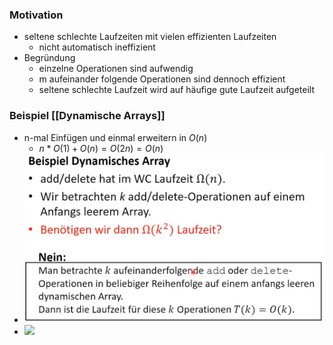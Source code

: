 ### Motivation
+ seltene schlechte Laufzeiten mit vielen effizienten Laufzeiten
	+ nicht automatisch ineffizient
+ Begründung
	+ einzelne Operationen sind aufwendig
	+ m aufeinander folgende Operationen sind dennoch effizient
	+ seltene schlechte Laufzeit wird auf häufige gute Laufzeit aufgeteilt

### Beispiel [[Dynamische Arrays]]
+ n-mal Einfügen und einmal erweitern in $O(n)$
	+ $n*O(1)+O(n)=O(2n)=O(n)$
+ ![](Pasted%20image%2020221114165707.png)
+ ![](Pasted%20image%2020221114170200.png)

